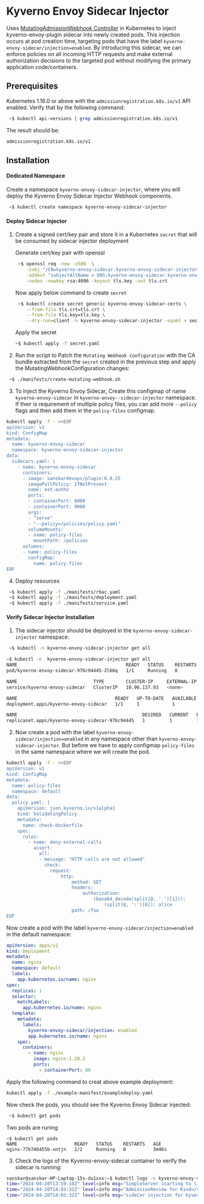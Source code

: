 # Kyverno Envoy Sidecar Injector 

Uses [MutatingAdmissionWebhook Controller](https://kubernetes.io/docs/reference/access-authn-authz/admission-controllers/#mutatingadmissionwebhook) in Kubernetes to inject kyverno-envoy-plugin sidecar into newly created pods. This injection occurs at pod creation time, targeting pods that have the label `kyverno-envoy-sidecar/injection=enabled`. By introducing this sidecar, we can enforce policies on all incoming HTTP requests and make external authorization decisions to the targeted pod without modifying the primary application code/containers.


## Prerequisites

Kubernetes 1.16.0 or above with the `admissionregistration.k8s.io/v1` API enabled.
Verify that by the following command:
```bash
 ~$ kubectl api-versions | grep admissionregistration.k8s.io/v1
```
The result should be:
```bash
admissionregistration.k8s.io/v1
```
## Installation  

#### Dedicated Namespace

Create a namespace `kyverno-envoy-sidecar-injector`, where you will deploy the Kyverno Envoy Sidecar Injector Webhook components.

```bash
 ~$ kubectl create namespace kyverno-envoy-sidecar-injector
```

#### Deploy Sidecar Injector

1. Create a signed cert/key pair and store it in a Kubernetes `secret` that will be consumed by sidecar injector deployment 
 
    Generate cert/key pair with openssl 
    ```bash
     ~$ openssl req -new -x509  \
        -subj "/CN=kyverno-envoy-sidecar.kyverno-envoy-sidecar-injector.svc" \
        -addext "subjectAltName = DNS:kyverno-envoy-sidecar.kyverno-envoy-sidecar-injector.svc" \
        -nodes -newkey rsa:4096 -keyout tls.key -out tls.crt 
    ```
    Now apply below command to create `secret`  
    ```bash
     ~$ kubectl create secret generic kyverno-envoy-sidecar-certs \
        --from-file tls.crt=tls.crt \
        --from-file tls.key=tls.key \
        --dry-run=client -n kyverno-envoy-sidecar-injector -oyaml > secret.yaml 
    ```  
    Apply the secret
    ```bash
    ~$ kubectl apply -f secret.yaml
    ```

2. Run the script to Patch the `Mutating Webhook Configuration` with the CA bundle extracted from the `secret` created in the previous step and apply the MutatingWebhookConfiguration changes: 
 
```bash
 ~$ ./manifests/create-mutating-webhook.sh
```
3. To Inject the Kyverno Envoy Sidecar, Create this configmap of name `kyverno-envoy-sidecar` in `kyverno-envoy--sidecar-injector` namespace. If their is requirement of multiple policy files, you can add more `--policy` flags and then add them in the `policy-files` configmap.

```bash
kubectl apply -f - <<EOF
apiVersion: v1
kind: ConfigMap
metadata:
  name: kyverno-envoy-sidecar
  namespace: kyverno-envoy-sidecar-injector
data:
  sidecars.yaml: |
    - name: kyverno-envoy-sidecar
      containers:
      - image: sanskardevops/plugin:0.0.25
        imagePullPolicy: IfNotPresent
        name: ext-authz
        ports:
        - containerPort: 8000
        - containerPort: 9000
        args:
        - "serve"
        - "--policy=/policies/policy.yaml"
        volumeMounts:
        - name: policy-files
          mountPath: /policies
      volumes:
      - name: policy-files
        configMap:
          name: policy-files      
EOF          
```

4. Deploy resources
```bash
 ~$ kubectl apply -f ./manifests/rbac.yaml
 ~$ kubectl apply -f ./manifests/deployment.yaml
 ~$ kubectl apply -f ./manifests/service.yaml
```

#### Verify Sidecar Injector Installation

1. The sidecar injector should be deployed in the `kyverno-envoy-sidecar-injector` namespace:

```bash
 ~$ kubectl -n kyverno-envoy-sidecar-injector get all
```
```bash
~$ kubectl -n  kyverno-envoy-sidecar-injector get all 
NAME                                        READY   STATUS    RESTARTS   AGE
pod/kyverno-envoy-sidecar-976c94445-2l66q   1/1     Running   0          46s

NAME                            TYPE        CLUSTER-IP     EXTERNAL-IP   PORT(S)   AGE
service/kyverno-envoy-sidecar   ClusterIP   10.96.137.93   <none>        443/TCP   3m11s

NAME                                    READY   UP-TO-DATE   AVAILABLE   AGE
deployment.apps/kyverno-envoy-sidecar   1/1     1            1           46s

NAME                                              DESIRED   CURRENT   READY   AGE
replicaset.apps/kyverno-envoy-sidecar-976c94445   1         1         1       46s

```
2. Now create a pod with the label `kyverno-envoy-sidecar/injection=enabled` in any namespace other than `kyverno-envoy-sidecar-injector`. But before we have to apply configmap `policy-files` in the same namespace where we will create the pod.
```bash
kubectl apply -f - <<EOF
apiVersion: v1
kind: ConfigMap
metadata:
  name: policy-files
  namespace: default
data:
  policy.yaml: |
    apiVersion: json.kyverno.io/v1alpha1
    kind: ValidatingPolicy
    metadata:
      name: check-dockerfile
    spec:
      rules:
        - name: deny-external-calls
          assert:
            all:
            - message: "HTTP calls are not allowed"
              check:
                request:
                    http:
                        method: GET
                        headers:
                            authorization:
                                (base64_decode(split(@, ' ')[1])): 
                                    (split(@, ':')[0]): alice
                        path: /foo    
EOF          
```

Now create a pod with the label `kyverno-envoy-sidecar/injection=enabled` in the default namespace:

```yaml
apiVersion: apps/v1
kind: Deployment
metadata:
  name: nginx
  namespace: default
  labels:
    app.kubernetes.io/name: nginx
spec:
  replicas: 1
  selector:
    matchLabels:
      app.kubernetes.io/name: nginx
  template:
    metadata:
      labels:
        kyverno-envoy-sidecar/injection: enabled
        app.kubernetes.io/name: nginx
    spec:
      containers:
        - name: nginx
          image: nginx:1.20.2
          ports:
            - containerPort: 80
```

Apply the following command to creat above example deployment:
```bash
kubectl apply -f ./example-manifest/exampledeploy.yaml
```

Now check the pods, you should see the Kyverno Envoy Sidecar injected:

```bash
 ~$ kubectl get pods 
```

Two pods are runing
```console 
~$ kubectl get pods 
NAME                     READY   STATUS    RESTARTS   AGE
nginx-77b746455b-xntjn   2/2     Running   0          3m46s
```

3. Check the logs of the Kyverno-envoy-sidecar container to verify the sidecar is running:

```bash
sanskar@sanskar-HP-Laptop-15s-du1xxx:~$ kubectl logs -n kyverno-envoy-sidecar-injector kyverno-envoy-sidecar-976c94445-nf777 -f 
time="2024-04-20T13:59:10Z" level=info msg="SimpleServer starting to listen in port 8443"
time="2024-04-20T14:03:32Z" level=info msg="AdmissionReview for Kind=/v1, Kind=Pod, Namespace=default Name= UID=a57c5c0b-96c0-4c9c-b903-6aa75f635c17 patchOperation=CREATE UserInfo={system:serviceaccount:kube-system:replicaset-controller 9e6576d2-f5c3-4b44-9b9d-952a20b70da7 [system:serviceaccounts system:serviceaccounts:kube-system system:authenticated] map[]}"
time="2024-04-20T14:03:32Z" level=info msg="sideCar injection for kyverno-envoy-sidecar-injector/nginx-77b746455b-: sidecars: kyverno-envoy-sidecar"

```